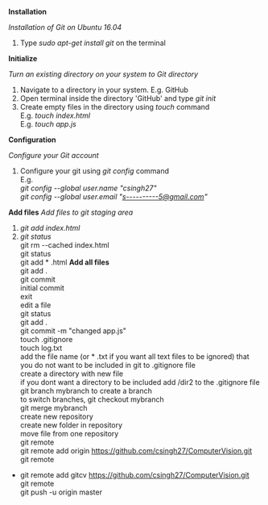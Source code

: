 **Installation**   

*Installation of Git on Ubuntu 16.04*
1. Type *sudo apt-get install git* on the terminal  

**Initialize**  

*Turn an existing directory on your system to Git directory*   
1. Navigate to a directory in your system. E.g. GitHub  
2. Open terminal inside the directory 'GitHub' and type *git init* 
3. Create empty files in the directory using *touch* command  
E.g. *touch index.html*  
E.g. *touch app.js*  

**Configuration** 

*Configure your Git account*
1. Configure your git using *git config* command  
E.g.  
*git config --global user.name "csingh27"*  
*git config --global user.email "s----------5@gmail.com"* 

**Add files**
*Add files to git staging area*  
1. *git add index.html*  
2. *git status*    
git rm --cached index.html  
git status  
git add * .html 
**Add all files**  
git add .  
git commit  
initial commit  
exit  
edit a file   
git status  
git add .  
git commit -m "changed app.js"  
touch .gitignore  
touch log.txt  
add the file name (or * .txt if you want all text files to be ignored) that you do not want to be included in git to .gitignore   file  
create a directory with new file  
if you dont want a directory to be included add /dir2 to the .gitignore file  
git branch mybranch to create a branch  
to switch branches, git checkout mybranch  
git merge mybranch  
create new repository  
create new folder in repository   
move file from one repository  
git remote  
git remote add origin https://github.com/csingh27/ComputerVision.git  
git remote  
* git remote add gitcv https://github.com/csingh27/ComputerVision.git  
git remote  
git push -u origin master  
